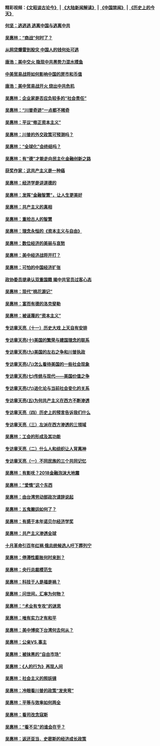 #### 精彩视频：[《文昭谈古论今》](https://github.com/gfw-breaker/wenzhao/blob/master/README.md?t=11211834) | [《大陆新闻解读》](https://github.com/gfw-breaker/ntdtv-comedy/blob/master/README.md?t=11211834) | [《中国禁闻》](https://github.com/gfw-breaker/ntdtv-news/blob/master/README.md?t=11211834) | [《历史上的今天》](https://github.com/gfw-breaker/today-in-history/blob/master/README.md?t=11211834) 

#### [何坚：逃逃逃 逃离中国与逃离中共](../pages/nsc423/n10592891.md?t=11211834) 

#### [吴惠林：“商战”何时了？](../pages/nsc423/n10573558.md?t=11211834) 

#### [从网贷爆雷到股灾 中国人的钱何处可逃](../pages/nsc423/n10572800.md?t=11211834) 

#### [唐浩：美中交火 隐现中共黑势力混水摸鱼](../pages/nsc423/n10544040.md?t=11211834) 

#### [中美贸易战将如何影响中国的房市和币值](../pages/nsc423/n10543697.md?t=11211834) 

#### [唐浩：美中贸易战开火 烧出中共危机](../pages/nsc423/n10540126.md?t=11211834) 

#### [吴惠林：企业家是否应负较多的“社会责任”](../pages/nsc423/n10535022.md?t=11211834) 

#### [吴惠林：“川普奇迹”一点都不稀奇](../pages/nsc423/n10512808.md?t=11211834) 

#### [吴惠林：平议“修正资本主义”](../pages/nsc423/n10495724.md?t=11211834) 

#### [吴惠林：川普的外交政策可预测吗？](../pages/nsc423/n10462387.md?t=11211834) 

#### [吴惠林：“全球化”会终结吗？](../pages/nsc423/n10452838.md?t=11211834) 

#### [吴惠林：有“德”才能走向民主化金融创新之路](../pages/nsc423/n10432292.md?t=11211834) 

#### [获奖作家：这共产主义是一种癌](../pages/nsc423/n10431541.md?t=11211834) 

#### [吴惠林：经济学是讲道德的](../pages/nsc423/n10398014.md?t=11211834) 

#### [吴惠林：发挥“金融智慧”，让人生更美好](../pages/nsc423/n10375019.md?t=11211834) 

#### [吴惠林：共产主义的真相](../pages/nsc423/n10351394.md?t=11211834) 

#### [吴惠林：重拾古人的智慧](../pages/nsc423/n10337691.md?t=11211834) 

#### [吴惠林：理念永恒的《资本主义与自由》](../pages/nsc423/n10316274.md?t=11211834) 

#### [吴惠林：数位经济的美丽与哀愁](../pages/nsc423/n10292946.md?t=11211834) 

#### [吴惠林：美中经济战将开打？](../pages/nsc423/n10258825.md?t=11211834) 

#### [吴惠林：可怕的中国经济扩张](../pages/nsc423/n10219147.md?t=11211834) 

#### [政协委员提承认双重国籍 揭中共官员过客心态](../pages/nsc423/n10208809.md?t=11211834) 

#### [吴惠林：现代“桃花源记”](../pages/nsc423/n10185234.md?t=11211834) 

#### [吴惠林：富而有德的洛克斐勒](../pages/nsc423/n10142264.md?t=11211834) 

#### [吴惠林：被诬蔑的“资本主义”](../pages/nsc423/n10124816.md?t=11211834) 

#### [专访章天亮（十一）历史大戏 上天自有安排](../pages/nsc423/n10094905.md?t=11211834) 

#### [专访章天亮(十)美国的繁荣与建国理念的联系](../pages/nsc423/n10094899.md?t=11211834) 

#### [专访章天亮(九)美国的左右之争和川普执政](../pages/nsc423/n10094889.md?t=11211834) 

#### [专访章天亮(八)怎么看待美国的一些社会现象](../pages/nsc423/n10094857.md?t=11211834) 

#### [专访章天亮(七)传统与现代——美国价值之争](../pages/nsc423/n10093140.md?t=11211834) 

#### [专访章天亮(六)进化论与当前社会变化的关系](../pages/nsc423/n10092036.md?t=11211834) 

#### [专访章天亮(五)为何共产主义在西方不断渗透](../pages/nsc423/n10083620.md?t=11211834) 

#### [专访章天亮（四）历史上的预言告诉我们什么](../pages/nsc423/n10083606.md?t=11211834) 

#### [专访章天亮（三）左派在西方渗透的三领域](../pages/nsc423/n10081115.md?t=11211834) 

#### [吴惠林：工会的形成及其功能](../pages/nsc423/n10080633.md?t=11211834) 

#### [专访章天亮（二）什么人和组织让人背离神](../pages/nsc423/n10076637.md?t=11211834) 

#### [专访章天亮（一）不同民族的三个共同记忆](../pages/nsc423/n10074188.md?t=11211834) 

#### [吴惠林：有影呒？2018金融泡沫大地震](../pages/nsc423/n10040534.md?t=11211834) 

#### [吴惠林：“爱情”这个东西](../pages/nsc423/n10019423.md?t=11211834) 

#### [吴惠林：由台湾劳动部政次请辞说起](../pages/nsc423/n9979679.md?t=11211834) 

#### [吴惠林：五鬼搬运如何了？](../pages/nsc423/n9925338.md?t=11211834) 

#### [吴惠林：有感于本年诺贝尔经济学奖](../pages/nsc423/n9871883.md?t=11211834) 

#### [吴惠林：共产主义渗透全球](../pages/nsc423/n9812748.md?t=11211834) 

#### [十月革命引百年红祸 俄总统候选人吁下葬列宁](../pages/nsc423/n9810182.md?t=11211834) 

#### [吴惠林：停滞性膨胀何时来到？](../pages/nsc423/n9764136.md?t=11211834) 

#### [吴惠林：央行总裁模范生](../pages/nsc423/n9728134.md?t=11211834) 

#### [吴惠林：科技于人是福是祸？](../pages/nsc423/n9672982.md?t=11211834) 

#### [吴惠林：问世间，汇率为何物？](../pages/nsc423/n9621788.md?t=11211834) 

#### [吴惠林：“术业有专攻”的迷思](../pages/nsc423/n9580363.md?t=11211834) 

#### [吴惠林：唯有实力才有和平](../pages/nsc423/n9529599.md?t=11211834) 

#### [吴惠林：美中博奕下台湾何去何从？](../pages/nsc423/n9483598.md?t=11211834) 

#### [吴惠林：公亲VS.事主](../pages/nsc423/n9425637.md?t=11211834) 

#### [吴惠林：被抹黑的“自由市场”](../pages/nsc423/n9351545.md?t=11211834) 

#### [吴惠林：《人的行为》再现人间](../pages/nsc423/n9296339.md?t=11211834) 

#### [吴惠林：社会主义的照妖镜](../pages/nsc423/n9243460.md?t=11211834) 

#### [吴惠林：冷眼看川普的政策“发夹弯”](../pages/nsc423/n9120684.md?t=11211834) 

#### [吴惠林：平等与效率如何两全](../pages/nsc423/n9075430.md?t=11211834) 

#### [吴惠林：看司改念寇斯](../pages/nsc423/n9024915.md?t=11211834) 

#### [吴惠林：“看不见”的谁会在乎？](../pages/nsc423/n8977488.md?t=11211834) 

#### [吴惠林：返还亚当．史密斯的经济成长政策](../pages/nsc423/n8931896.md?t=11211834) 


